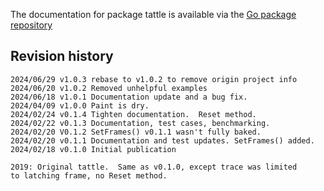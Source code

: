 The documentation for package tattle is available via the
[Go package repository](https://pkg.go.dev/github.com/rsnorthscope/tattle)

## Revision history
```
2024/06/29 v1.0.3 rebase to v1.0.2 to remove origin project info
2024/06/20 v1.0.2 Removed unhelpful examples
2024/06/18 v1.0.1 Documentation update and a bug fix.
2024/04/09 v1.0.0 Paint is dry.
2024/02/24 v0.1.4 Tighten documentation.  Reset method.
2024/02/22 v0.1.3 Documentation, test cases, benchmarking.
2024/02/20 V0.1.2 SetFrames() v0.1.1 wasn't fully baked.
2024/02/20 v0.1.1 Documentation and test updates. SetFrames() added.
2024/02/18 v0.1.0 Initial publication

2019: Original tattle.  Same as v0.1.0, except trace was limited
to latching frame, no Reset method.
```
